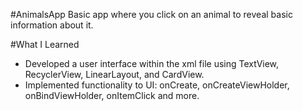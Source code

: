 #AnimalsApp 
Basic app where you click on an animal to reveal basic information about it.

#What I Learned
* Developed a user interface within the xml file using TextView, RecyclerView, LinearLayout, and CardView.
* Implemented functionality to UI: onCreate, onCreateViewHolder, onBindViewHolder, onItemClick and more.
